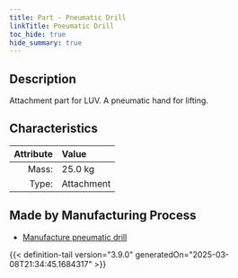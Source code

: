 ```yaml
---
title: Part - Pneumatic Drill
linkTitle: Pneumatic Drill
toc_hide: true
hide_summary: true
---
```

<!-- This is generated by the MarsSim HelpGenertor, do not edit. -->

## Description
Attachment part for LUV. A pneumatic hand for lifting.

## Characteristics

| Attribute      | Value |
|--------:|:------|
|Mass:|25.0 kg|
|Type:|Attachment|

## Made by Manufacturing Process

- [Manufacture pneumatic drill](/docs/definitions/process/manufacture-pneumatic-drill)




{{< definition-tail version="3.9.0" generatedOn="2025-03-08T21:34:45.1684317" >}}



